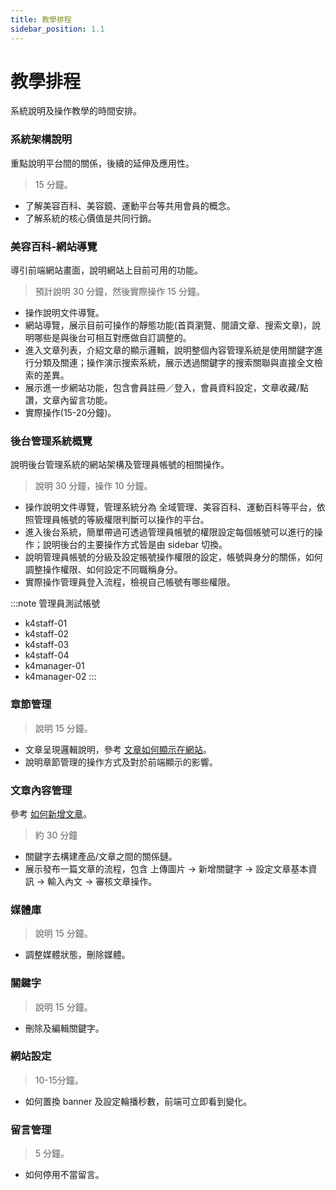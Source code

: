 ```yaml
---
title: 教學排程
sidebar_position: 1.1
---
```


# 教學排程

系統說明及操作教學的時間安排。

### 系統架構說明

重點說明平台間的關係，後續的延伸及應用性。

> 15 分鐘。

-   了解美容百科、美容鏡、運動平台等共用會員的概念。
-   了解系統的核心價值是共同行銷。

### 美容百科-網站導覽

導引前端網站畫面，說明網站上目前可用的功能。

> 預計說明 30 分鐘，然後實際操作 15 分鐘。

-   操作說明文件導覽。
-   網站導覽，展示目前可操作的靜態功能(首頁瀏覽、閱讀文章、搜索文章)，說明哪些是與後台可相互對應做自訂調整的。
-   進入文章列表，介紹文章的顯示邏輯，說明整個內容管理系統是使用關鍵字進行分類及關連；操作演示搜索系統，展示透過關鍵字的搜索關聯與直接全文檢索的差異。
-   展示進一步網站功能，包含會員註冊／登入，會員資料設定，文章收藏/點讚，文章內留言功能。
-   實際操作(15-20分鐘)。

### 後台管理系統概覽

說明後台管理系統的網站架構及管理員帳號的相關操作。

> 說明 30 分鐘，操作 10 分鐘。

-   操作說明文件導覽，管理系統分為 全域管理、美容百科、運動百科等平台，依照管理員帳號的等級權限判斷可以操作的平台。
-   進入後台系統，簡單帶過可透過管理員帳號的權限設定每個帳號可以進行的操作；說明後台的主要操作方式皆是由 sidebar 切換。
-   說明管理員帳號的分級及設定帳號操作權限的設定，帳號與身分的關係，如何調整操作權限、如何設定不同職稱身分。
-   實際操作管理員登入流程，檢視自己帳號有哪些權限。

:::note 管理員測試帳號

-   k4staff-01
-   k4staff-02
-   k4staff-03
-   k4staff-04
-   k4manager-01
-   k4manager-02
    :::

### 章節管理

> 說明 15 分鐘。

-   文章呈現邏輯說明，參考 [文章如何顯示在網站](/docs/beauty/content/show-article-on-wrbsite.md)。
-   說明章節管理的操作方式及對於前端顯示的影響。

### 文章內容管理

參考 [如何新增文章](/docs/beauty/content/how-to-add-article.md)。

> 約 30 分鐘

-   關鍵字去構建產品/文章之間的關係鏈。
-   展示發布一篇文章的流程，包含 上傳圖片 -> 新增關鍵字 -> 設定文章基本資訊 -> 輸入內文 -> 審核文章操作。

### 媒體庫

> 說明 15 分鐘。

-   調整媒體狀態，刪除媒體。

### 關鍵字

> 說明 15 分鐘。

-   刪除及編輯關鍵字。

### 網站設定

> 10-15分鐘。

-   如何置換 banner 及設定輪播秒數，前端可立即看到變化。

### 留言管理

> 5 分鐘。

-   如何停用不當留言。
